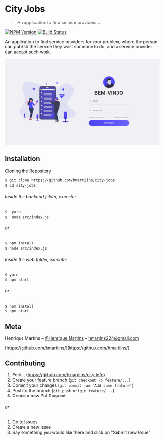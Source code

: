 # City Jobs
> An application to find service providers...

[![NPM Version][npm-image]][npm-url]
[![Build Status][travis-image]][travis-url]

An application to find service providers for your problem, where the person can publish the service they want someone to do, and a service provider can accept such work.

![](LoginPage.png)

## Installation

Cloning the Repository

```sh
$ git clone https://github.com/hmartiins/city-jobs
$ cd city-jobs  
```

###### Inside the backend folder, execute:

```sh
$  yarn 
$  node src/index.js 
```

###### or

```sh
$ npm install 
$ node src/index.js 
```

###### Inside the web folder, execute:

```sh
$ yarn 
$ npm start 
```

###### or

```sh
$ npm install 
$ npm start 
```

## Meta

Henrique Martins – [@Henrique Martins](https://www.facebook.com/profile.php?id=100004602799158) – hmartins224@gmail.com

[https://github.com/hmartiins/](https://github.com/hmartiins/)

## Contributing

1. Fork it (<https://github.com/hmartiins/city-info>)
2. Create your feature branch (`git checkout -b feature/...`)
3. Commit your changes (`git commit -am 'Add some feature'`)
4. Push to the branch (`git push origin feature/...`)
5. Create a new Pull Request

###### or

1. Go to Issues
2. Create a new issue
3. Say something you would like there and click on "Submit new Issue"


<!-- Markdown link & img dfn's -->
[npm-image]: https://img.shields.io/npm/v/datadog-metrics.svg?style=flat-square
[npm-url]: https://npmjs.org/package/datadog-metrics
[npm-downloads]: https://img.shields.io/npm/dm/datadog-metrics.svg?style=flat-square
[travis-image]: https://img.shields.io/travis/dbader/node-datadog-metrics/master.svg?style=flat-square
[travis-url]: https://travis-ci.org/dbader/node-datadog-metrics
[wiki]: https://github.com/yourname/yourproject/wiki